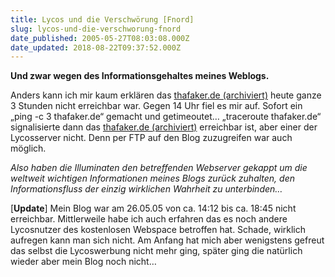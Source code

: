 ```yaml
---
title: Lycos und die Verschwörung [Fnord]
slug: lycos-und-die-verschworung-fnord
date_published: 2005-05-27T08:03:08.000Z
date_updated: 2018-08-22T09:37:52.000Z
---
```


**Und zwar wegen des Informationsgehaltes meines Weblogs.**

Anders kann ich mir kaum erklären das [thafaker.de (archiviert)](http://web.archive.org/web/20050409220619/http://www.thafaker.de:80/) heute ganze 3 Stunden nicht erreichbar war. Gegen 14 Uhr fiel es mir auf. Sofort ein „ping -c 3 thafaker.de“ gemacht und getimeoutet… „traceroute thafaker.de“ signalisierte dann das [thafaker.de (archiviert)](http://web.archive.org/web/20050409220619/http://www.thafaker.de:80/) erreichbar ist, aber einer der Lycosserver nicht. Denn per FTP auf den Blog zuzugreifen war auch möglich.

*Also haben die Illuminaten den betreffenden Webserver gekappt um die weltweit wichtigen Informationen meines Blogs zurück zuhalten, den Informationsfluss der einzig wirklichen Wahrheit zu unterbinden…*

[**Update**] Mein Blog war am 26.05.05 von ca. 14:12 bis ca. 18:45 nicht erreichbar. Mittlerweile habe ich auch erfahren das es noch andere Lycosnutzer des kostenlosen Webspace betroffen hat. Schade, wirklich aufregen kann man sich nicht. Am Anfang hat mich aber wenigstens gefreut das selbst die Lycoswerbung nicht mehr ging, später ging die natürlich wieder aber mein Blog noch nicht…
